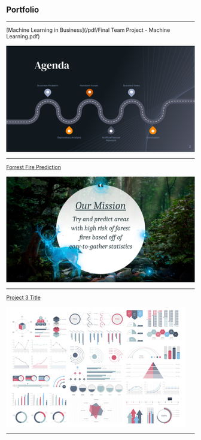 ## Portfolio

---

[Machine Learning in Business](/pdf/Final Team Project - Machine Learning.pdf)
<br><br>
<img src="images/Screenshot 2023-08-05 130713.png?raw=true"/>

---
[Forrest Fire Prediction](/pdf/sample_presentation.pdf)
<br><br>
<img src="images/Screenshot 2023-08-05 130550.png?raw=true"/>

---
[Project 3 Title](http://example.com/)
<br><br>
<img src="images/dummy_thumbnail.jpg?raw=true"/>

---
